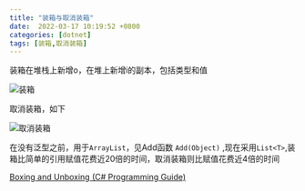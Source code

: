 ```yaml
---
title: "装箱与取消装箱"
date:  2022-03-17 10:19:52 +0800
categories: [dotnet]
tags: [装箱,取消装箱]
---
```


装箱在堆栈上新增o，在堆上新增i的副本，包括类型和值

![装箱](https://docs.microsoft.com/en-us/dotnet/csharp/programming-guide/types/media/boxing-and-unboxing/boxing-operation-i-o-variables.gif)

取消装箱，如下

![取消装箱](https://docs.microsoft.com/en-us/dotnet/csharp/programming-guide/types/media/boxing-and-unboxing/unboxing-conversion-operation.gif)

在没有泛型之前，用于`ArrayList`，见Add函数 `Add(Object)` ,现在采用`List<T>`,装箱比简单的引用赋值花费近20倍的时间，取消装箱则比赋值花费近4倍的时间

[Boxing and Unboxing (C# Programming Guide)](https://docs.microsoft.com/en-us/dotnet/csharp/programming-guide/types/boxing-and-unboxing)
